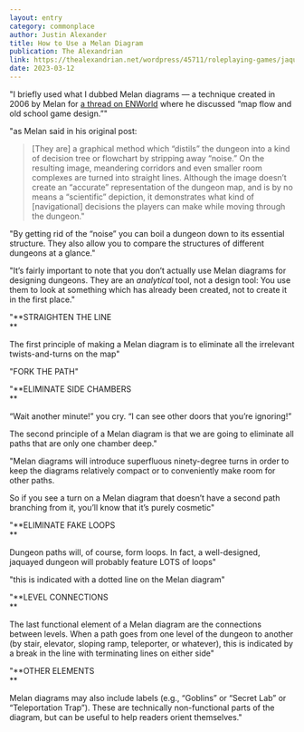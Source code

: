 ```yaml
---
layout: entry
category: commonplace
author: Justin Alexander
title: How to Use a Melan Diagram
publication: The Alexandrian
link: https://thealexandrian.net/wordpress/45711/roleplaying-games/jaquaying-the-dungeon-addendum-how-to-use-a-melan-diagram
date: 2023-03-12
---
```


"I briefly used what I dubbed Melan diagrams — a technique created in 2006 by Melan for [a thread on ENWorld](https://web.archive.org/web/20150926064945/http:/www.enworld.org/forum/showthread.php?168563-Dungeon-layout-map-flow-and-old-school-game-design) where he discussed “map flow and old school game design.”"

"as Melan said in his original post:

> [They are] a graphical method which “distils” the dungeon into a kind of decision tree or flowchart by stripping away “noise.” On the resulting image, meandering corridors and even smaller room complexes are turned into straight lines. Although the image doesn’t create an “accurate” representation of the dungeon map, and is by no means a “scientific” depiction, it demonstrates what kind of [navigational] decisions the players can make while moving through the dungeon."

"By getting rid of the “noise” you can boil a dungeon down to its essential structure. They also allow you to compare the structures of different dungeons at a glance."

"It’s fairly important to note that you don’t actually use Melan diagrams for designing dungeons. They are an *analytical* tool, not a design tool: You use them to look at something which has already been created, not to create it in the first place."

"**STRAIGHTEN THE LINE  
**

The first principle of making a Melan diagram is to eliminate all the irrelevant twists-and-turns on the map"

"FORK THE PATH"

"**ELIMINATE SIDE CHAMBERS  
**

“Wait another minute!” you cry. “I can see other doors that you’re ignoring!”

The second principle of a Melan diagram is that we are going to eliminate all paths that are only one chamber deep."

"Melan diagrams will introduce superfluous ninety-degree turns in order to keep the diagrams relatively compact or to conveniently make room for other paths.

So if you see a turn on a Melan diagram that doesn’t have a second path branching from it, you’ll know that it’s purely cosmetic"

"**ELIMINATE FAKE LOOPS  
**

Dungeon paths will, of course, form loops. In fact, a well-designed, jaquayed dungeon will probably feature LOTS of loops"

"this is indicated with a dotted line on the Melan diagram"

"**LEVEL CONNECTIONS  
**

The last functional element of a Melan diagram are the connections between levels. When a path goes from one level of the dungeon to another (by stair, elevator, sloping ramp, teleporter, or whatever), this is indicated by a break in the line with terminating lines on either side"

"**OTHER ELEMENTS  
**

Melan diagrams may also include labels (e.g., “Goblins” or “Secret Lab” or “Teleportation Trap”). These are technically non-functional parts of the diagram, but can be useful to help readers orient themselves."
